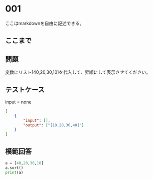 # 001

ここはmarkdownを自由に記述できる。

ここまで
---
## 問題

変数にリスト[40,20,30,10]を代入して、昇順にして表示させてください。

## テストケース
input = none
```json
[
	{
		"input": [],
		"output": ["[10,20,30,40]"]
  	}
]
```

## 模範回答
```python
a = [40,20,30,10]
a.sort()
print(a)
```